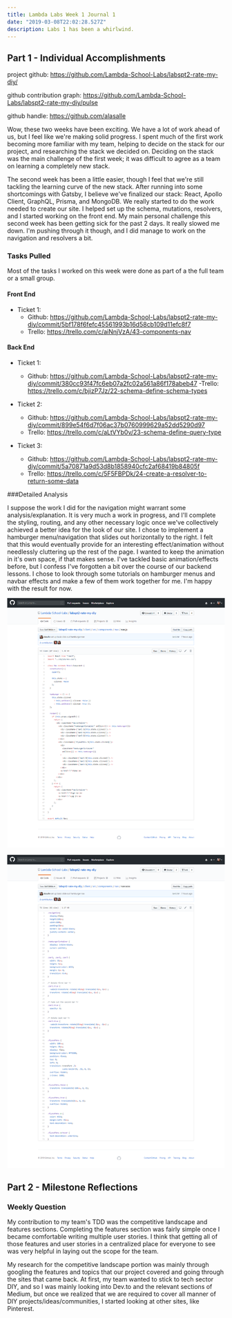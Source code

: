 ```yaml
---
title: Lambda Labs Week 1 Journal 1
date: "2019-03-08T22:02:28.527Z"
description: Labs 1 has been a whirlwind.
---
```


## Part 1 - Individual Accomplishments

project github: https://github.com/Lambda-School-Labs/labspt2-rate-my-diy/

github contribution graph: https://github.com/Lambda-School-Labs/labspt2-rate-my-diy/pulse

github handle: https://github.com/alasalle

Wow, these two weeks have been exciting. We have a lot of work ahead of us, but I feel like we're making solid progress. I spent much of the first work becoming more familiar with my team, helping to decide on the stack for our project, and researching the stack we decided on. Deciding on the stack was the main challenge of the first week; it was difficult to agree as a team on learning a completely new stack. 

The second week has been a little easier, though I feel that we're still tackling the learning curve of the new stack. After running into some shortcomings with Gatsby, I believe we've finalized our stack: React, Apollo Client, GraphQL, Prisma, and MongoDB. We really started to do the work needed to create our site. I helped set up the schema, mutations, resolvers, and I started working on the front end.  My main personal challenge this second week has been getting sick for the past 2 days. It really slowed me down. I'm pushing through it though, and I did manage to work on the navigation and resolvers a bit.

### Tasks Pulled

Most of the tasks I worked on this week were done as part of a the full team or a small group.

#### Front End

  - Ticket 1:
    - Github: https://github.com/Lambda-School-Labs/labspt2-rate-my-diy/commit/5bf178f6fefc45561993b16d58cb109d11efc8f7
    - Trello: https://trello.com/c/aiNnjVzA/43-components-nav

#### Back End
  - Ticket 1:
    - Github: https://github.com/Lambda-School-Labs/labspt2-rate-my-diy/commit/380cc93f47fc6eb07a2fc02a561a86f178abeb47
    -Trello: https://trello.com/c/bjizP7Jz/22-schema-define-schema-types
  
  - Ticket 2:
    - Github: https://github.com/Lambda-School-Labs/labspt2-rate-my-diy/commit/899e54f6d7f06ac37b0760999629a52dd5290d97
    - Trello: https://trello.com/c/aLtVYb0v/23-schema-define-query-type

  - Ticket 3:
    - Github: https://github.com/Lambda-School-Labs/labspt2-rate-my-diy/commit/5a70871a9d53d8b1858940cfc2af68419b84805f
    - Trello: https://trello.com/c/5F5FBPDk/24-create-a-resolver-to-return-some-data

###Detailed Analysis

I suppose the work I did for the navigation might warrant some analysis/explanation. It is very much a work in progress, and I'll complete the styling, routing, and any other necessary logic once we've collectively achieved a better idea for the look of our site. I chose to implement a hamburger menu/navigation that slides out horizontally to the right. I felt that this would eventually provide for an interesting effect/animation without needlessly cluttering up the rest of the page. I wanted to keep the animation in it's own space, if that makes sense. I've tackled basic animation/effects before, but I confess I've forgotten a bit over the course of our backend lessons. I chose to look through some tutorials on hamburger menus and navbar effects and make a few of them work together for me. I'm happy with the result for now.

![My initial hamburger nav code](./navcomponent.png)

![My initial hamburger nav style code](./navstyle.png)

## Part 2 - Milestone Reflections

### Weekly Question

My contribution to my team's TDD was the competitive landscape and features sections. Completing the features section was fairly simple once I became comfortable writing multiple user stories. I think that getting all of those features and user stories in a centralized place for everyone to see was very helpful in laying out the scope for the team.

My research for the competitive landscape portion was mainly through googling the features and topics that our project covered and going through the sites that came back. At first, my team wanted to stick to tech sector DIY, and so I was mainly looking into Dev.to and the relevant sections of Medium, but once we realized that we are required to cover all manner of DIY projects/ideas/communities, I started looking at other sites, like Pinterest.


